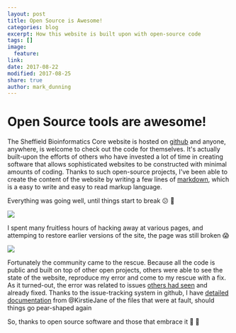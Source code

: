 ```yaml
---
layout: post
title: Open Source is Awesome!
categories: blog
excerpt: How this website is built upon with open-source code
tags: []
image:
  feature:
link:
date: 2017-08-22
modified: 2017-08-25
share: true
author: mark_dunning
---
```


# Open Source tools are awesome!

The Sheffield Bioinformatics Core website is hosted on [github](http://www.github.com) and anyone, anywhere, is welcome to check out the code for themselves. It's actually built-upon the efforts of others who have invested a lot of time in creating software that allows sophisticated websites to be constructed with minimal amounts of coding. Thanks to such open-source projects, I've been able to create the content of the website by writing a few lines of [markdown](https://en.wikipedia.org/wiki/Markdown), which is a easy to write and easy to read markup language. 

Everything was going well, until things start to break :confused: :grimacing: 

![](https://pbs.twimg.com/media/DH2sg66XYAAtxgw.jpg)

I spent many fruitless hours of hacking away at various pages, and attemping to restore earlier versions of the site, the page was still broken :scream:

![](https://pbs.twimg.com/media/DH3GG8LWAAAbh3S.jpg)

Fortunately the community came to the rescue. Because all the code is public and built on top of other open projects, others were able to see the state of the website, reproduce my error and come to my rescue with a fix. As it turned-out, the error was related to issues [others had seen](https://github.com/mmistakes/so-simple-theme/issues/250#issuecomment-323451633) and already fixed. Thanks to the issue-tracking system in github, I have [detailed documentation](https://github.com/sheffield-bioinformatics-core/sheffield-bioinformatics-core.github.io/pull/1) from @KirstieJane of the files that were at fault, should things go pear-shaped again

So, thanks to open source software and those that embrace it :tada: :clap: